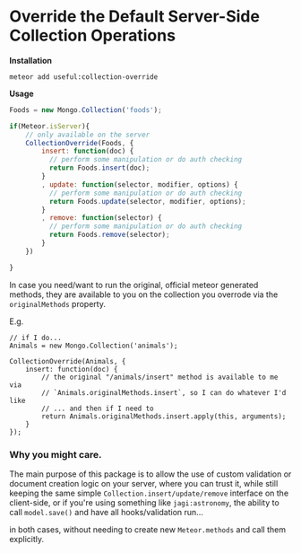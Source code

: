# Override the Default Server-Side Collection Operations

__Installation__ 

`meteor add useful:collection-override`

__Usage__

```js
Foods = new Mongo.Collection('foods');

if(Meteor.isServer){
	// only available on the server
	CollectionOverride(Foods, {
		insert: function(doc) {
		  // perform some manipulation or do auth checking
		  return Foods.insert(doc);
		}
		, update: function(selector, modifier, options) {
		  // perform some manipulation or do auth checking
		  return Foods.update(selector, modifier, options);
		}
		, remove: function(selector) {
		  // perform some manipulation or do auth checking
		  return Foods.remove(selector);
		}
	})

}
```

In case you need/want to run the original, official meteor generated methods, they
are available to you on the collection you overrode via the `originalMethods` property.

E.g.

```
// if I do...
Animals = new Mongo.Collection('animals');

CollectionOverride(Animals, {
	insert: function(doc) {
		// the original "/animals/insert" method is available to me via
		// `Animals.originalMethods.insert`, so I can do whatever I'd like
		// ... and then if I need to
		return Animals.originalMethods.insert.apply(this, arguments);
	}
});

```

### Why you might care.

The main purpose of this package is to allow the use of custom validation
or document creation logic on your server, where you can trust it,
while still keeping the same simple `Collection.insert/update/remove` interface
on the client-side, or if you're using something like `jagi:astronomy`, the ability 
to call `model.save()` and have all hooks/validation run...

in both cases, without needing to create new `Meteor.methods` and call them explicitly.